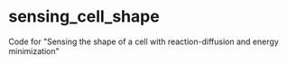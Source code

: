# sensing_cell_shape
Code for "Sensing the shape of a cell with reaction-diffusion and energy minimization"
